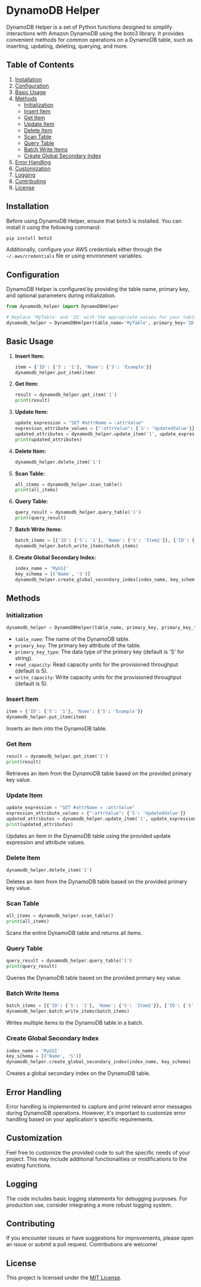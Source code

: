 
# DynamoDB Helper

DynamoDB Helper is a set of Python functions designed to simplify interactions with Amazon DynamoDB using the boto3 library. It provides convenient methods for common operations on a DynamoDB table, such as inserting, updating, deleting, querying, and more.

## Table of Contents
1. [Installation](#installation)
2. [Configuration](#configuration)
3. [Basic Usage](#basic-usage)
4. [Methods](#methods)
    - [Initialization](#initialization)
    - [Insert Item](#insert-item)
    - [Get Item](#get-item)
    - [Update Item](#update-item)
    - [Delete Item](#delete-item)
    - [Scan Table](#scan-table)
    - [Query Table](#query-table)
    - [Batch Write Items](#batch-write-items)
    - [Create Global Secondary Index](#create-global-secondary-index)
5. [Error Handling](#error-handling)
6. [Customization](#customization)
7. [Logging](#logging)
8. [Contributing](#contributing)
9. [License](#license)

## Installation

Before using DynamoDB Helper, ensure that boto3 is installed. You can install it using the following command:

```bash
pip install boto3
```

Additionally, configure your AWS credentials either through the `~/.aws/credentials` file or using environment variables.

## Configuration

DynamoDB Helper is configured by providing the table name, primary key, and optional parameters during initialization. 

```python
from dynamodb_helper import DynamoDBHelper

# Replace 'MyTable' and 'ID' with the appropriate values for your table
dynamodb_helper = DynamoDBHelper(table_name='MyTable', primary_key='ID')
```

## Basic Usage

1. **Insert Item:**

   ```python
   item = {'ID': {'S': '1'}, 'Name': {'S': 'Example'}}
   dynamodb_helper.put_item(item)
   ```

2. **Get Item:**

   ```python
   result = dynamodb_helper.get_item('1')
   print(result)
   ```

3. **Update Item:**

   ```python
   update_expression = "SET #attrName = :attrValue"
   expression_attribute_values = {":attrValue": {'S': 'UpdatedValue'}}
   updated_attributes = dynamodb_helper.update_item('1', update_expression, {'#attrName': 'Name'})
   print(updated_attributes)
   ```

4. **Delete Item:**

   ```python
   dynamodb_helper.delete_item('1')
   ```

5. **Scan Table:**

   ```python
   all_items = dynamodb_helper.scan_table()
   print(all_items)
   ```

6. **Query Table:**

   ```python
   query_result = dynamodb_helper.query_table('1')
   print(query_result)
   ```

7. **Batch Write Items:**

   ```python
   batch_items = [{'ID': {'S': '2'}, 'Name': {'S': 'Item2'}}, {'ID': {'S': '3'}, 'Name': {'S': 'Item3'}}]
   dynamodb_helper.batch_write_items(batch_items)
   ```

8. **Create Global Secondary Index:**

   ```python
   index_name = 'MyGSI'
   key_schema = [('Name', 'S')]
   dynamodb_helper.create_global_secondary_index(index_name, key_schema)
   ```

## Methods

### Initialization

```python
dynamodb_helper = DynamoDBHelper(table_name, primary_key, primary_key_type='S', read_capacity=5, write_capacity=5)
```

- `table_name`: The name of the DynamoDB table.
- `primary_key`: The primary key attribute of the table.
- `primary_key_type`: The data type of the primary key (default is 'S' for string).
- `read_capacity`: Read capacity units for the provisioned throughput (default is 5).
- `write_capacity`: Write capacity units for the provisioned throughput (default is 5).

### Insert Item

```python
item = {'ID': {'S': '1'}, 'Name': {'S': 'Example'}}
dynamodb_helper.put_item(item)
```

Inserts an item into the DynamoDB table.

### Get Item

```python
result = dynamodb_helper.get_item('1')
print(result)
```

Retrieves an item from the DynamoDB table based on the provided primary key value.

### Update Item

```python
update_expression = "SET #attrName = :attrValue"
expression_attribute_values = {":attrValue": {'S': 'UpdatedValue'}}
updated_attributes = dynamodb_helper.update_item('1', update_expression, {'#attrName': 'Name'})
print(updated_attributes)
```

Updates an item in the DynamoDB table using the provided update expression and attribute values.

### Delete Item

```python
dynamodb_helper.delete_item('1')
```

Deletes an item from the DynamoDB table based on the provided primary key value.

### Scan Table

```python
all_items = dynamodb_helper.scan_table()
print(all_items)
```

Scans the entire DynamoDB table and returns all items.

### Query Table

```python
query_result = dynamodb_helper.query_table('1')
print(query_result)
```

Queries the DynamoDB table based on the provided primary key value.

### Batch Write Items

```python
batch_items = [{'ID': {'S': '2'}, 'Name': {'S': 'Item2'}}, {'ID': {'S': '3'}, 'Name': {'S': 'Item3'}}]
dynamodb_helper.batch_write_items(batch_items)
```

Writes multiple items to the DynamoDB table in a batch.

### Create Global Secondary Index

```python
index_name = 'MyGSI'
key_schema = [('Name', 'S')]
dynamodb_helper.create_global_secondary_index(index_name, key_schema)
```

Creates a global secondary index on the DynamoDB table.

## Error Handling

Error handling is implemented to capture and print relevant error messages during DynamoDB operations. However, it's important to customize error handling based on your application's specific requirements.

## Customization

Feel free to customize the provided code to suit the specific needs of your project. This may include additional functionalities or modifications to the existing functions.

## Logging

The code includes basic logging statements for debugging purposes. For production use, consider integrating a more robust logging system.

## Contributing

If you encounter issues or have suggestions for improvements, please open an issue or submit a pull request. Contributions are welcome!

## License

This project is licensed under the [MIT License](LICENSE).
